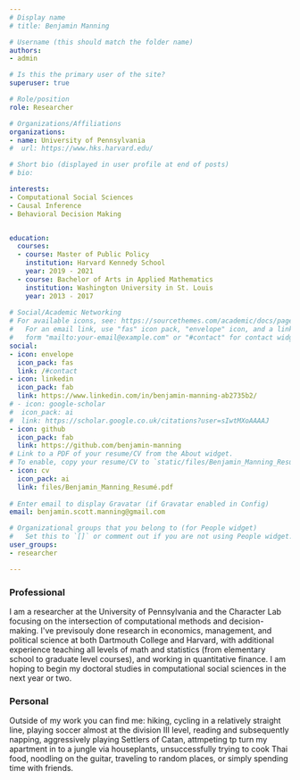 ```yaml
---
# Display name
# title: Benjamin Manning

# Username (this should match the folder name)
authors: 
- admin

# Is this the primary user of the site?
superuser: true

# Role/position
role: Researcher

# Organizations/Affiliations
organizations:
- name: University of Pennsylvania
#  url: https://www.hks.harvard.edu/

# Short bio (displayed in user profile at end of posts)
# bio: 

interests:
- Computational Social Sciences
- Causal Inference
- Behavioral Decision Making


education:
  courses:
  - course: Master of Public Policy
    institution: Harvard Kennedy School
    year: 2019 - 2021
  - course: Bachelor of Arts in Applied Mathematics
    institution: Washington University in St. Louis
    year: 2013 - 2017
    
# Social/Academic Networking
# For available icons, see: https://sourcethemes.com/academic/docs/page-builder/#icons
#   For an email link, use "fas" icon pack, "envelope" icon, and a link in the
#   form "mailto:your-email@example.com" or "#contact" for contact widget.
social:
- icon: envelope
  icon_pack: fas
  link: /#contact
- icon: linkedin
  icon_pack: fab
  link: https://www.linkedin.com/in/benjamin-manning-ab2735b2/
# - icon: google-scholar
#  icon_pack: ai
#  link: https://scholar.google.co.uk/citations?user=sIwtMXoAAAAJ
- icon: github
  icon_pack: fab
  link: https://github.com/benjamin-manning
# Link to a PDF of your resume/CV from the About widget.
# To enable, copy your resume/CV to `static/files/Benjamin_Manning_Resumé.pdf` and uncomment the lines below.
- icon: cv
  icon_pack: ai
  link: files/Benjamin_Manning_Resumé.pdf
  
# Enter email to display Gravatar (if Gravatar enabled in Config)
email: benjamin.scott.manning@gmail.com

# Organizational groups that you belong to (for People widget)
#   Set this to `[]` or comment out if you are not using People widget.
user_groups:
- researcher

---
```

### **Professional**

I am a researcher at the University of Pennsylvania and the Character Lab focusing on the intersection of computational methods and decision-making. I've previsouly done research in economics, management, and political science at both Dartmouth College and Harvard, with additional experience teaching all levels of math and statistics (from elementary school to graduate level courses), and working in quantitative finance. I am hoping to begin my doctoral studies in computational social sciences in the next year or two.
 
### **Personal**

Outside of my work you can find me: hiking, cycling in a relatively straight line, playing soccer almost at the division III level, reading and subsequently napping, aggressively playing Settlers of Catan, attmpeting tp turn my apartment in to a jungle via houseplants, unsuccessfully trying to cook Thai food, noodling on the guitar, traveling to random places, or simply spending time with friends.
